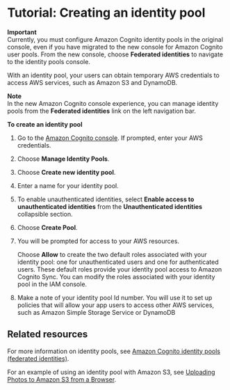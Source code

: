 # Tutorial: Creating an identity pool<a name="tutorial-create-identity-pool"></a>

**Important**  
Currently, you must configure Amazon Cognito identity pools in the original console, even if you have migrated to the new console for Amazon Cognito user pools\. From the new console, choose **Federated identities** to navigate to the identity pools console\.

With an identity pool, your users can obtain temporary AWS credentials to access AWS services, such as Amazon S3 and DynamoDB\.

**Note**  
In the new Amazon Cognito console experience, you can manage identity pools from the **Federated identities** link on the left navigation bar\.

**To create an identity pool**

1. Go to the [Amazon Cognito console](https://console.aws.amazon.com/cognito/federated)\. If prompted, enter your AWS credentials\.

1. Choose **Manage Identity Pools**\.

1. Choose **Create new identity pool**\.

1. Enter a name for your identity pool\.

1. To enable unauthenticated identities, select **Enable access to unauthenticated identities** from the **Unauthenticated identities** collapsible section\.

1. Choose **Create Pool**\.

1. You will be prompted for access to your AWS resources\.

   Choose **Allow** to create the two default roles associated with your identity pool: one for unauthenticated users and one for authenticated users\. These default roles provide your identity pool access to Amazon Cognito Sync\. You can modify the roles associated with your identity pool in the IAM console\.

1. Make a note of your identity pool Id number\. You will use it to set up policies that will allow your app users to access other AWS services, such as Amazon Simple Storage Service or DynamoDB

## Related resources<a name="tutorial-related-resources-2"></a>

For more information on identity pools, see [Amazon Cognito identity pools \(federated identities\)](cognito-identity.md)\.

For an example of using an identity pool with Amazon S3, see [Uploading Photos to Amazon S3 from a Browser](https://docs.aws.amazon.com/sdk-for-javascript/latest/developer-guide/s3-example-photo-album.html)\.